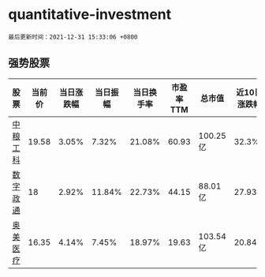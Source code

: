 # quantitative-investment

`最后更新时间：2021-12-31 15:33:06 +0800`

## 强势股票

|股票|当前价|当日涨跌幅|当日振幅|当日换手率|市盈率TTM|总市值|近10日涨跌幅|
|----|----|----|----|----|----|----|----|
|[中粮工科](https://xueqiu.com/S/SZ301058)|19.58|3.05%|7.32%|21.08%|60.93|100.25亿|32.3%|
|[数字政通](https://xueqiu.com/S/SZ300075)|18|2.92%|11.84%|22.73%|44.15|88.01亿|27.93%|
|[奥美医疗](https://xueqiu.com/S/SZ002950)|16.35|4.14%|7.45%|18.97%|19.63|103.54亿|20.84%|
